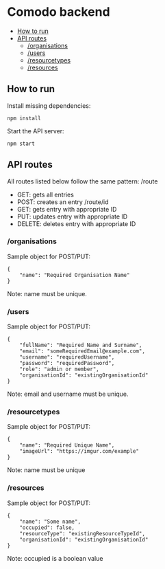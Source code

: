 # Comodo backend

<!-- toc -->
- [How to run](#how-to-run)
- [API routes](#api-routes)
    * [/organisations](#organisations)
    * [/users](#users)
    * [/resourcetypes](#resourcetypes)
    * [/resources](#resources)
<!-- tocstop -->

## How to run

Install missing dependencies: 
```
npm install
```
Start the API server: 
```
npm start
```

## API routes

All routes listed below follow the same pattern:
/route
* GET: gets all entries
* POST: creates an entry
/route/id
* GET: gets entry with appropriate ID
* PUT: updates entry with appropriate ID
* DELETE: deletes entry with appropriate ID

### /organisations

Sample object for POST/PUT:

```
{
    "name": "Required Organisation Name"
}
```

Note: name must be unique.

### /users

Sample object for POST/PUT:

```
{
	"fullName": "Required Name and Surname",
	"email": "someRequiredEmail@example.com",
	"username": "requiredUsername",
	"password": "requiredPassword",
	"role": "admin or member",
	"organisationId": "existingOrganisationId"
}
```

Note: email and username must be unique.

### /resourcetypes

Sample object for POST/PUT:

```
{
    "name": "Required Unique Name",
    "imageUrl": "https://imgur.com/example"
}
```

Note: name must be unique

### /resources

Sample object for POST/PUT:

```
{
    "name": "Some name",
    "occupied": false,
    "resourceType": "existingResourceTypeId",
    "organisationId": "existingOrganisationId"
}
```

Note: occupied is a boolean value